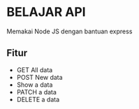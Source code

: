 # BELAJAR API

Memakai Node JS dengan bantuan express

## Fitur

-  GET All data
-  POST New data
-  Show a data
-  PATCH a data
-  DELETE a data
